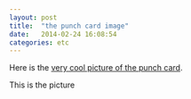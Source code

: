 ```yaml
---
layout: post
title:  "the punch card image"
date:   2014-02-24 16:08:54
categories: etc
---
```


Here is the [very cool picture of the punch card](https://eclectictechcarnival.org/etc-punch.jpg).

This is the picture
